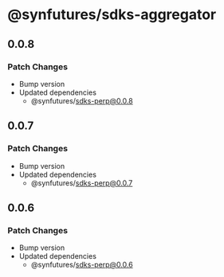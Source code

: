 # @synfutures/sdks-aggregator

## 0.0.8

### Patch Changes

- Bump version
- Updated dependencies
    - @synfutures/sdks-perp@0.0.8

## 0.0.7

### Patch Changes

- Bump version
- Updated dependencies
    - @synfutures/sdks-perp@0.0.7

## 0.0.6

### Patch Changes

- Bump version
- Updated dependencies
    - @synfutures/sdks-perp@0.0.6
